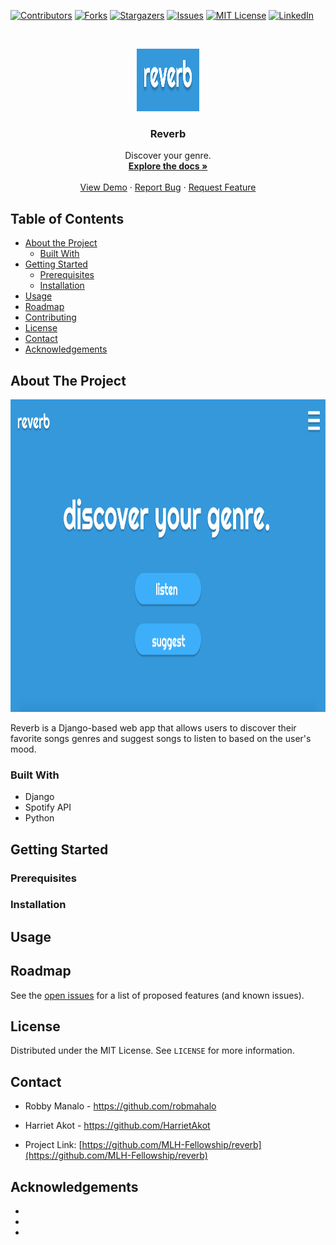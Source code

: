 <!-- PROJECT SHIELDS -->
<!--
*** I'm using markdown "reference style" links for readability.
*** Reference links are enclosed in brackets [ ] instead of parentheses ( ).
*** See the bottom of this document for the declaration of the reference variables
*** for contributors-url, forks-url, etc. This is an optional, concise syntax you may use.
*** https://www.markdownguide.org/basic-syntax/#reference-style-links
-->
[![Contributors][contributors-shield]][contributors-url]
[![Forks][forks-shield]][forks-url]
[![Stargazers][stars-shield]][stars-url]
[![Issues][issues-shield]][issues-url]
[![MIT License][license-shield]][license-url]
[![LinkedIn][linkedin-shield]][linkedin-url]



<!-- PROJECT LOGO -->
<br />
<p align="center">
  <a href="https://github.com/MLH-Fellowship/reverb">
    <img src="logo.png" alt="Logo" width="100" height="100">
  </a>

  <h3 align="center">Reverb</h3>

  <p align="center">
    Discover your genre.
    <br />
    <a href="https://github.com/MLH-Fellowship/reverb"><strong>Explore the docs »</strong></a>
    <br />
    <br />
    <a href="https://github.com/MLH-Fellowship/reverb">View Demo</a>
    ·
    <a href="https://github.com/MLH-Fellowship/reverb/issues">Report Bug</a>
    ·
    <a href="https://github.com/MLH-Fellowship/reverb/issues">Request Feature</a>
  </p>
</p>



<!-- TABLE OF CONTENTS -->
## Table of Contents

* [About the Project](#about-the-project)
  * [Built With](#built-with)
* [Getting Started](#getting-started)
  * [Prerequisites](#prerequisites)
  * [Installation](#installation)
* [Usage](#usage)
* [Roadmap](#roadmap)
* [Contributing](#contributing)
* [License](#license)
* [Contact](#contact)
* [Acknowledgements](#acknowledgements)



<!-- ABOUT THE PROJECT -->
## About The Project

<img src="landing-page.png" alt="Logo" width="800" height="500">
  </a>

Reverb is a Django-based web app that allows users to discover their favorite songs genres and suggest songs to listen to based on the user's mood.



### Built With

* Django
* Spotify API
* Python



<!-- GETTING STARTED -->
## Getting Started


### Prerequisites



### Installation




<!-- USAGE EXAMPLES -->
## Usage



<!-- ROADMAP -->
## Roadmap

See the [open issues](https://github.com/MLH-Fellowship/reverb/issues) for a list of proposed features (and known issues).



<!-- LICENSE -->
## License

Distributed under the MIT License. See `LICENSE` for more information.



<!-- CONTACT -->
## Contact

* Robby Manalo - https://github.com/robmahalo
* Harriet Akot - https://github.com/HarrietAkot

* Project Link: [https://github.com/MLH-Fellowship/reverb](https://github.com/MLH-Fellowship/reverb)



<!-- ACKNOWLEDGEMENTS -->
## Acknowledgements

* []()
* []()
* []()





<!-- MARKDOWN LINKS & IMAGES -->
<!-- https://www.markdownguide.org/basic-syntax/#reference-style-links -->
[contributors-shield]: https://img.shields.io/github/contributors/github_username/repo.svg?style=flat-square
[contributors-url]: https://github.com/github_username/repo/graphs/contributors
[forks-shield]: https://img.shields.io/github/forks/github_username/repo.svg?style=flat-square
[forks-url]: https://github.com/github_username/repo/network/members
[stars-shield]: https://img.shields.io/github/stars/github_username/repo.svg?style=flat-square
[stars-url]: https://github.com/github_username/repo/stargazers
[issues-shield]: https://img.shields.io/github/issues/github_username/repo.svg?style=flat-square
[issues-url]: https://github.com/github_username/repo/issues
[license-shield]: https://img.shields.io/github/license/github_username/repo.svg?style=flat-square
[license-url]: https://github.com/github_username/repo/blob/master/LICENSE.txt
[linkedin-shield]: https://img.shields.io/badge/-LinkedIn-black.svg?style=flat-square&logo=linkedin&colorB=555
[linkedin-url]: https://linkedin.com/in/github_username
[product-screenshot]: images/screenshot.png
